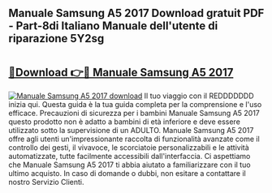 ## Manuale Samsung A5 2017 Download gratuit PDF - Part-8di Italiano Manuale dell'utente di riparazione 5Y2sg

# <h2><a href="http://dfgeg10.blite.top/?on=Manuale+Samsung+A5+2017">🔗Download 👉🔴 Manuale Samsung A5 2017</a></h2>

[![Manuale Samsung A5 2017 download](https://i.imgur.com/lujVjoI.png)](http://dfgeg10.blite.top/?on=Manuale+Samsung+A5+2017)
Il tuo viaggio con il REDDDDDDD inizia qui. Questa guida è la tua guida completa per la comprensione e l'uso efficace. Precauzioni di sicurezza per i bambini Manuale Samsung A5 2017 questo prodotto non è adatto a bambini di età inferiore e deve essere utilizzato sotto la supervisione di un ADULTO. Manuale Samsung A5 2017 offre agli utenti un'impressionante raccolta di funzionalità avanzate come il controllo dei gesti, il vivavoce, le scorciatoie personalizzabili e le attività automatizzate, tutte facilmente accessibili dall'interfaccia. Ci aspettiamo che Manuale Samsung A5 2017 ti abbia aiutato a familiarizzare con il tuo ultimo acquisto. In caso di domande o dubbi, non esitare a contattare il nostro Servizio Clienti.
